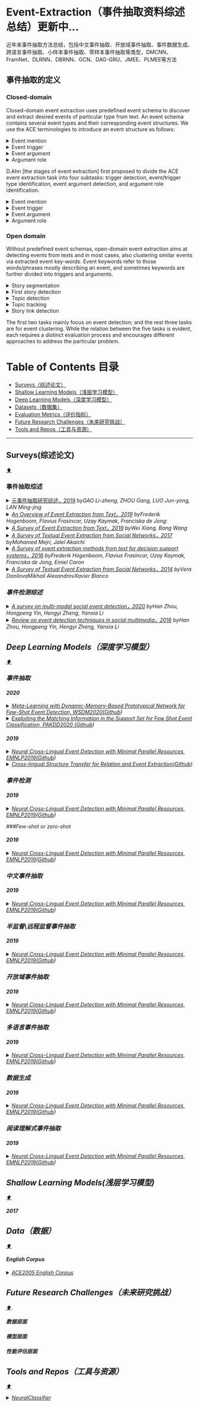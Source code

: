 # Event-Extraction（事件抽取资料综述总结）更新中...
近年来事件抽取方法总结，包括中文事件抽取、开放域事件抽取、事件数据生成、跨语言事件抽取、小样本事件抽取、零样本事件抽取等类型，DMCNN、FramNet、DLRNN、DBRNN、GCN、DAG-GRU、JMEE、PLMEE等方法

## 事件抽取的定义

### Closed-domain

Closed-domain event extraction uses predefined event schema to discover and extract desired events of particular type from text. An event schema contains several event types and their corresponding event structures. We use the ACE terminologies to introduce an event structure as follows:


<details/>
<summary/>
<a >Event mention</summary><blockquote><p align="justify">
 a phrase or sentence describing an event, including a trigger and several arguments.
</p></blockquote></details>


<details/>
<summary/>
<a >Event trigger</summary><blockquote><p align="justify">
the main word that most clearly expresses an event occurrence, typically a verb or a noun.
</p></blockquote></details>



<details/>
<summary/>
<a >Event argument</summary><blockquote><p align="justify">
an entity mention, temporal expression or value that serves as a participant or attribute with a specific role in an event.
</p></blockquote></details>


<details/>
<summary/>
<a >Argument role</summary><blockquote><p align="justify">
the relationship between an argument to the event in which it participants.
</p></blockquote></details>




D.Ahn [the stages of event extraction] first proposed to divide the ACE event extraction task into four subtasks: trigger detection, event/trigger type identification, event argument detection, and argument role identification. 

<details/>
<summary/>
<a >Event mention</summary><blockquote><p align="justify">
a phrase or sentence within which an event is described, including a trigger and arguments.
</p></blockquote></details>


<details/>
<summary/>
<a >Event trigger</summary><blockquote><p align="justify">
the main word that most clearly expresses the occurrence of an event (An ACE event trigger is typically a verb or a noun).
</p></blockquote></details>

<details/>
<summary/>
<a >Event argument</summary><blockquote><p align="justify">
an entity mention, temporal expression or value (e.g. Job-Title) that is involved in an event (viz., participants).
</p></blockquote></details>

<details/>
<summary/>
<a >Argument role</summary><blockquote><p align="justify">
the relationship between an argument to the event in which it participates.
</p></blockquote></details>



### Open domain

Without predefined event schemas, open-domain event extraction aims at detecting events from texts and in most cases, also clustering similar events via extracted event key-words. Event keywords refer to those words/phrases mostly describing an event, and sometimes keywords are further divided into triggers and arguments.



<details/>
<summary/>
<a >Story segmentation</summary><blockquote><p align="justify">
detecting the boundaries of a story from news articles.
</p></blockquote></details>


<details/>
<summary/>
<a >First story detection</summary><blockquote><p align="justify">
detecting the story that discuss anew topic in the stream of news.
</p></blockquote></details>


<details/>
<summary/>
<a >Topic detection</summary><blockquote><p align="justify">
grouping the stories based on the topics they discuss.
</p></blockquote></details>

<details/>
<summary/>
<a >Topic tracking</summary><blockquote><p align="justify">
detecting stories that discuss a previously known topic.
</p></blockquote></details>


<details/>
<summary/>
<a >Story link detection</summary><blockquote><p align="justify">
deciding whether a pair of stories discuss the same topic.
</p></blockquote></details>


The first two tasks mainly focus on event detection; and the rest three tasks are for event clustering. While the relation between the five tasks is evident, each requires a distinct evaluation process and encourages different approaches to address the particular problem.


# Table of Contents 目录

- [Surveys（综述论文）](#Surveys)
- [Shallow Learning Models（浅层学习模型）](#Shallow-Learning-Models)
- [Deep Learning Models（深度学习模型）](#Deep-Learning-Models)
- [Datasets（数据集）](#Datasets)
- [Evaluation Metrics（评价指标）](#Evaluation-Metrics)
- [Future Research Challenges（未来研究挑战）](#Future-Research-Challenges)
- [Tools and Repos（工具与资源）](#tools-and-repos)
</p></blockquote></details>

---




## Surveys(综述论文)
[:arrow_up:](#table-of-contents)

### 事件抽取综述

<details/>
<summary/>
<a href="https://arxiv.org/pdf/2008.00364.pdf">元事件抽取研究综述，2019</a> by<i>GAO Li-zheng, ZHOU Gang, LUO Jun-yong, LAN Ming-jing
</a></summary><blockquote><p align="justify">
事件抽取是信息抽取领域的一个重要研究方向,在情报收集、知识提取、文档摘要、知识问答等领域有着广泛应用。对当前事件抽取领域研究得较多的元事件抽取进行了综述。首先,简要介绍了元事件和元事件抽取的基本概念,以及元事件抽取的主要实现方法。然后,重点阐述了元事件抽取的主要任务,详细介绍了元事件检测过程,并对其他相关任务进行了概述。最后,总结了元事件抽取面临的问题,在此基础上展望了元事件抽取的发展趋势。
</p></blockquote></details>


<details/>
<summary/>
<a href="https://arxiv.org/pdf/2008.00364.pdf">An Overview of Event Extraction from Text，2019</a> by<i>Frederik Hogenboom, Flavius Frasincar, Uzay Kaymak, Franciska de Jong:
</a></summary><blockquote><p align="justify">
One common application of text mining is event extraction,which encompasses deducing specific knowledge concerning incidents re-ferred to in texts. Event extraction can be applied to various types ofwritten text, e.g., (online) news messages, blogs, and manuscripts. Thisliterature survey reviews text mining techniques that are employed forvarious event extraction purposes. It provides general guidelines on howto choose a particular event extraction technique depending on the user,the available content, and the scenario of use.
</p></blockquote></details>


<details/>
<summary/>
<a href="https://arxiv.org/pdf/2008.00364.pdf">A Survey of Event Extraction from Text，2019</a> by<i>Wei Xiang, Bang Wang </a></summary><blockquote><p align="justify">
事件提取的任务定义、数据源和性能评估，还为其解决方案方法提供了分类。在每个解决方案组中，提供了最具代表性的方法的详细分析，特别是它们的起源、基础、优势和弱点。最后，对未来的研究方向进行了展望。
</p></blockquote></details>



<details/>
<summary/>
<a href="https://arxiv.org/pdf/2008.00364.pdf">A Survey of Textual Event Extraction from Social Networks，2017</a> by<i>Mohamed Mejri, Jalel Akaichi </a></summary><blockquote><p align="justify">
。
</p></blockquote></details>



<details/>
<summary/>
<a href="https://arxiv.org/pdf/2008.00364.pdf">A Survey of event extraction methods from text for decision support systems，2016</a> by<i>Frederik Hogenboom, Flavius Frasincar, Uzay Kaymak, Franciska de Jong, Emiel Caron </a></summary><blockquote><p align="justify">
。
</p></blockquote></details>


<details/>
<summary/>
<a href="https://arxiv.org/pdf/2008.00364.pdf">A Survey of Textual Event Extraction from Social Networks，2014</a> by<i>Vera DanilovaMikhail AlexandrovXavier Blanco </a></summary><blockquote><p align="justify">
。
</p></blockquote></details>

### 事件检测综述

<details/>
<summary/>
<a href="https://arxiv.org/pdf/2008.00364.pdf">A survey on multi-modal social event detection，2020</a> by<i>Han Zhou, Hongpeng Yin, Hengyi Zheng, Yanxia Li</a></summary><blockquote><p align="justify">
回顾了事件特征学习和事件推理这两种研究方法。特别是，学习事件特征是必要的前提，因为它能够将社交媒体数据转换为计算机友好的数字形式。事件推理的目的是决定一个样本是否属于一个社会事件。然后，介绍了该社区的几个公共数据集，并给出了比较结果。在本文的最后，本文对如何促进多模式社会事件检测的发展进行了一般性的讨论。
</p></blockquote></details>


<details/>
<summary/>
<a href="https://arxiv.org/pdf/2008.00364.pdf">Review on event detection techniques in social multimedia，2016</a> by<i>Han Zhou, Hongpeng Yin, Hengyi Zheng, Yanxia Li</a></summary><blockquote><p align="justify">
。
</p></blockquote></details>





## Deep Learning Models（深度学习模型）
[:arrow_up:](#table-of-contents)


### 事件抽取

#### 2020
 <details/>
<summary/>
  <a href="https://transacl.org/ojs/index.php/tacl/article/view/1853">Meta-Learning with Dynamic-Memory-Based Prototypical Network for Few-Shot Event Detection, WSDM2020(<a href="https://link.zhihu.com/?target=https%3A//github.com/231sm/Low_Resource_KBP">Github</a>)</summary><blockquote><p align="justify">
Event detection (ED), a sub-task of event extraction, involves identifying triggers and categorizing event mentions. Existing methods primarily rely upon supervised learning and require large-scale labeled event datasets which are unfortunately not readily available in many real-life applications. In this paper, we consider and reformulate the ED task with limited labeled data as a Few-Shot Learning problem. We propose a Dynamic-Memory-Based Prototypical Network (DMB-PN), which exploits Dynamic Memory Network (DMN) to not only learn better prototypes for event types, but also produce more robust sentence encodings for event mentions. Differing from vanilla prototypical networks simply computing event prototypes by averaging, which only consume event mentions once, our model is more robust and is capable of distilling contextual information from event mentions for multiple times due to the multi-hop mechanism of DMNs. The experiments show that DMB-PN not only deals with sample scarcity better than a series of baseline models but also performs more robustly when the variety of event types is relatively large and the instance quantity is extremely small.

</p></blockquote></details>



 <details/>
<summary/>
  <a href="https://openreview.net/forum?id=H1eA7AEtvS">Exploiting the Matching Information in the Support Set for Few Shot Event Classification, PAKDD2020 (<a href="https://github.com/">Github</a>)</summary><blockquote><p align="justify">
The existing event classification (EC) work primarily focuseson the traditional supervised learning setting in which models are unableto extract event mentions of new/unseen event types. Few-shot learninghas not been investigated in this area although it enables EC models toextend their operation to unobserved event types. To fill in this gap, inthis work, we investigate event classification under the few-shot learningsetting. We propose a novel training method for this problem that exten-sively exploit the support set during the training process of a few-shotlearning model. In particular, in addition to matching the query exam-ple with those in the support set for training, we seek to further matchthe examples within the support set themselves. This method providesmore training signals for the models and can be applied to every metric-learning-based few-shot learning methods. Our extensive experiments ontwo benchmark EC datasets show that the proposed method can improvethe best reported few-shot learning models by up to 10% on accuracyfor event classification.
</p></blockquote></details>

#### 2019
 <details/>
<summary/>
  <a href="https://arxiv.org/abs/1907.11692">Neural Cross-Lingual Event Detection with Minimal Parallel Resources, EMNLP2019(<a href="https://github.com/pytorch/fairseq">Github</a>)</summary><blockquote><p align="justify">
The scarcity in annotated data poses a great challenge for event detection (ED). Cross-lingual ED aims to tackle this challenge by transferring knowledge between different languages to boost performance. However, previous cross-lingual methods for ED demonstrated a heavy dependency on parallel resources, which might limit their applicability. In this paper, we propose a new method for cross-lingual ED, demonstrating a minimal dependency on parallel resources. Specifically, to construct a lexical mapping between different languages, we devise a context-dependent translation method; to treat the word order difference problem, we propose a shared syntactic order event detector for multilingual co-training. The efficiency of our method is studied through extensive experiments on two standard datasets. Empirical results indicate that our method is effective in 1) performing cross-lingual transfer concerning different directions and 2) tackling the extremely annotation-poor scenario.
</p></blockquote></details>

 <details/>
<summary/>
  <a href="http://papers.nips.cc/paper/8812-xlnet-generalized-autoregressive-pretraining-for-language-understanding">Cross-lingual Structure Transfer for Relation and Event Extraction(<a href="https://github.com/zihangdai/xlnet">Github</a>)</summary><blockquote><p align="justify">
The identification of complex semantic structures such as events and entity relations, already a challenging Information Extraction task, is doubly difficult from sources written in under-resourced and under-annotated languages. We investigate the suitability of cross-lingual structure transfer techniques for these tasks. We exploit relation- and event-relevant language-universal features, leveraging both symbolic (including part-of-speech and dependency path) and distributional (including type representation and contextualized representation) information. By representing all entity mentions, event triggers, and contexts into this complex and structured multilingual common space, using graph convolutional networks, we can train a relation or event extractor from source language annotations and apply it to the target language. Extensive experiments on cross-lingual relation and event transfer among English, Chinese, and Arabic demonstrate that our approach achieves performance comparable to state-of-the-art supervised models trained on up to 3,000 manually annotated mentions: up to 62.6% F-score for Relation Extraction, and 63.1% F-score for Event Argument Role Labeling. The event argument role labeling model transferred from English to Chinese achieves similar performance as the model trained from Chinese. We thus find that language-universal symbolic and distributional representations are complementary for cross-lingual structure transfer.
</p></blockquote></details>




### 事件检测

#### 2019
 <details/>
<summary/>
  <a href="https://arxiv.org/abs/1907.11692">Neural Cross-Lingual Event Detection with Minimal Parallel Resources, EMNLP2019(<a href="https://github.com/pytorch/fairseq">Github</a>)</summary><blockquote><p align="justify">
The scarcity in annotated data poses a great challenge for event detection (ED). Cross-lingual ED aims to tackle this challenge by transferring knowledge between different languages to boost performance. However, previous cross-lingual methods for ED demonstrated a heavy dependency on parallel resources, which might limit their applicability. In this paper, we propose a new method for cross-lingual ED, demonstrating a minimal dependency on parallel resources. Specifically, to construct a lexical mapping between different languages, we devise a context-dependent translation method; to treat the word order difference problem, we propose a shared syntactic order event detector for multilingual co-training. The efficiency of our method is studied through extensive experiments on two standard datasets. Empirical results indicate that our method is effective in 1) performing cross-lingual transfer concerning different directions and 2) tackling the extremely annotation-poor scenario.
</p></blockquote></details>




###Few-shot or zero-shot

#### 2019
 <details/>
<summary/>
  <a href="https://arxiv.org/abs/1907.11692">Neural Cross-Lingual Event Detection with Minimal Parallel Resources, EMNLP2019(<a href="https://github.com/pytorch/fairseq">Github</a>)</summary><blockquote><p align="justify">
The scarcity in annotated data poses a great challenge for event detection (ED). Cross-lingual ED aims to tackle this challenge by transferring knowledge between different languages to boost performance. However, previous cross-lingual methods for ED demonstrated a heavy dependency on parallel resources, which might limit their applicability. In this paper, we propose a new method for cross-lingual ED, demonstrating a minimal dependency on parallel resources. Specifically, to construct a lexical mapping between different languages, we devise a context-dependent translation method; to treat the word order difference problem, we propose a shared syntactic order event detector for multilingual co-training. The efficiency of our method is studied through extensive experiments on two standard datasets. Empirical results indicate that our method is effective in 1) performing cross-lingual transfer concerning different directions and 2) tackling the extremely annotation-poor scenario.
</p></blockquote></details>


### 中文事件抽取


#### 2019
 <details/>
<summary/>
  <a href="https://arxiv.org/abs/1907.11692">Neural Cross-Lingual Event Detection with Minimal Parallel Resources, EMNLP2019(<a href="https://github.com/pytorch/fairseq">Github</a>)</summary><blockquote><p align="justify">
The scarcity in annotated data poses a great challenge for event detection (ED). Cross-lingual ED aims to tackle this challenge by transferring knowledge between different languages to boost performance. However, previous cross-lingual methods for ED demonstrated a heavy dependency on parallel resources, which might limit their applicability. In this paper, we propose a new method for cross-lingual ED, demonstrating a minimal dependency on parallel resources. Specifically, to construct a lexical mapping between different languages, we devise a context-dependent translation method; to treat the word order difference problem, we propose a shared syntactic order event detector for multilingual co-training. The efficiency of our method is studied through extensive experiments on two standard datasets. Empirical results indicate that our method is effective in 1) performing cross-lingual transfer concerning different directions and 2) tackling the extremely annotation-poor scenario.
</p></blockquote></details>



### 半监督\远程监督事件抽取

#### 2019
 <details/>
<summary/>
  <a href="https://arxiv.org/abs/1907.11692">Neural Cross-Lingual Event Detection with Minimal Parallel Resources, EMNLP2019(<a href="https://github.com/pytorch/fairseq">Github</a>)</summary><blockquote><p align="justify">
The scarcity in annotated data poses a great challenge for event detection (ED). Cross-lingual ED aims to tackle this challenge by transferring knowledge between different languages to boost performance. However, previous cross-lingual methods for ED demonstrated a heavy dependency on parallel resources, which might limit their applicability. In this paper, we propose a new method for cross-lingual ED, demonstrating a minimal dependency on parallel resources. Specifically, to construct a lexical mapping between different languages, we devise a context-dependent translation method; to treat the word order difference problem, we propose a shared syntactic order event detector for multilingual co-training. The efficiency of our method is studied through extensive experiments on two standard datasets. Empirical results indicate that our method is effective in 1) performing cross-lingual transfer concerning different directions and 2) tackling the extremely annotation-poor scenario.
</p></blockquote></details>

### 开放域事件抽取

#### 2019
 <details/>
<summary/>
  <a href="https://arxiv.org/abs/1907.11692">Neural Cross-Lingual Event Detection with Minimal Parallel Resources, EMNLP2019(<a href="https://github.com/pytorch/fairseq">Github</a>)</summary><blockquote><p align="justify">
The scarcity in annotated data poses a great challenge for event detection (ED). Cross-lingual ED aims to tackle this challenge by transferring knowledge between different languages to boost performance. However, previous cross-lingual methods for ED demonstrated a heavy dependency on parallel resources, which might limit their applicability. In this paper, we propose a new method for cross-lingual ED, demonstrating a minimal dependency on parallel resources. Specifically, to construct a lexical mapping between different languages, we devise a context-dependent translation method; to treat the word order difference problem, we propose a shared syntactic order event detector for multilingual co-training. The efficiency of our method is studied through extensive experiments on two standard datasets. Empirical results indicate that our method is effective in 1) performing cross-lingual transfer concerning different directions and 2) tackling the extremely annotation-poor scenario.
</p></blockquote></details>


### 多语言事件抽取

#### 2019
 <details/>
<summary/>
  <a href="https://arxiv.org/abs/1907.11692">Neural Cross-Lingual Event Detection with Minimal Parallel Resources, EMNLP2019(<a href="https://github.com/pytorch/fairseq">Github</a>)</summary><blockquote><p align="justify">
The scarcity in annotated data poses a great challenge for event detection (ED). Cross-lingual ED aims to tackle this challenge by transferring knowledge between different languages to boost performance. However, previous cross-lingual methods for ED demonstrated a heavy dependency on parallel resources, which might limit their applicability. In this paper, we propose a new method for cross-lingual ED, demonstrating a minimal dependency on parallel resources. Specifically, to construct a lexical mapping between different languages, we devise a context-dependent translation method; to treat the word order difference problem, we propose a shared syntactic order event detector for multilingual co-training. The efficiency of our method is studied through extensive experiments on two standard datasets. Empirical results indicate that our method is effective in 1) performing cross-lingual transfer concerning different directions and 2) tackling the extremely annotation-poor scenario.
</p></blockquote></details>



### 数据生成

#### 2019
 <details/>
<summary/>
  <a href="https://arxiv.org/abs/1907.11692">Neural Cross-Lingual Event Detection with Minimal Parallel Resources, EMNLP2019(<a href="https://github.com/pytorch/fairseq">Github</a>)</summary><blockquote><p align="justify">
The scarcity in annotated data poses a great challenge for event detection (ED). Cross-lingual ED aims to tackle this challenge by transferring knowledge between different languages to boost performance. However, previous cross-lingual methods for ED demonstrated a heavy dependency on parallel resources, which might limit their applicability. In this paper, we propose a new method for cross-lingual ED, demonstrating a minimal dependency on parallel resources. Specifically, to construct a lexical mapping between different languages, we devise a context-dependent translation method; to treat the word order difference problem, we propose a shared syntactic order event detector for multilingual co-training. The efficiency of our method is studied through extensive experiments on two standard datasets. Empirical results indicate that our method is effective in 1) performing cross-lingual transfer concerning different directions and 2) tackling the extremely annotation-poor scenario.
</p></blockquote></details>

### 阅读理解式事件抽取


#### 2019
 <details/>
<summary/>
  <a href="https://arxiv.org/abs/1907.11692">Neural Cross-Lingual Event Detection with Minimal Parallel Resources, EMNLP2019(<a href="https://github.com/pytorch/fairseq">Github</a>)</summary><blockquote><p align="justify">
The scarcity in annotated data poses a great challenge for event detection (ED). Cross-lingual ED aims to tackle this challenge by transferring knowledge between different languages to boost performance. However, previous cross-lingual methods for ED demonstrated a heavy dependency on parallel resources, which might limit their applicability. In this paper, we propose a new method for cross-lingual ED, demonstrating a minimal dependency on parallel resources. Specifically, to construct a lexical mapping between different languages, we devise a context-dependent translation method; to treat the word order difference problem, we propose a shared syntactic order event detector for multilingual co-training. The efficiency of our method is studied through extensive experiments on two standard datasets. Empirical results indicate that our method is effective in 1) performing cross-lingual transfer concerning different directions and 2) tackling the extremely annotation-poor scenario.
</p></blockquote></details>

## Shallow Learning Models(浅层学习模型)
[:arrow_up:](#table-of-contents)

#### 2017




## Data（数据）
[:arrow_up:](#table-of-contents)

#### English Corpus

<details/>
<summary/> <a href="https://catalog.ldc.upenn.edu/LDC2006T06">ACE2005 English Corpus</a></summary><blockquote><p align="justify">
ACE 2005 Multilingual Training Corpus contains the complete set of English, Arabic and Chinese training data for the 2005 Automatic Content Extraction (ACE) technology evaluation. The corpus consists of data of various types annotated for entities, relations and events by the Linguistic Data Consortium (LDC) with support from the ACE Program and additional assistance from LDC.
</p></blockquote></details>


## Future Research Challenges（未来研究挑战）
[:arrow_up:](#table-of-contents)



#### 数据层面



#### 模型层面



#### 性能评估层面




## Tools and Repos（工具与资源）
[:arrow_up:](#table-of-contents)


<details>
<summary><a href="https://github.com/Tencent/NeuralNLP-NeuralClassifier">NeuralClassifier</a></summary><blockquote><p align="justify">
腾讯的开源NLP项目
</p></blockquote></details>


